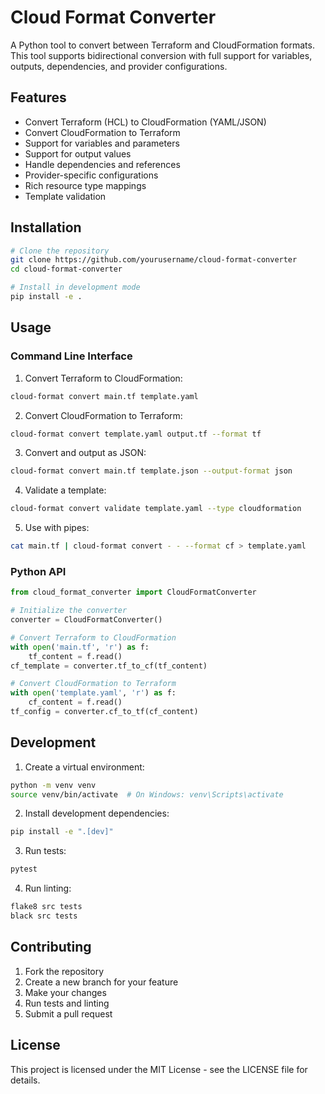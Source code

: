 # Cloud Format Converter

A Python tool to convert between Terraform and CloudFormation formats. This tool supports bidirectional conversion with full support for variables, outputs, dependencies, and provider configurations.

## Features

- Convert Terraform (HCL) to CloudFormation (YAML/JSON)
- Convert CloudFormation to Terraform
- Support for variables and parameters
- Support for output values
- Handle dependencies and references
- Provider-specific configurations
- Rich resource type mappings
- Template validation

## Installation

```bash
# Clone the repository
git clone https://github.com/yourusername/cloud-format-converter
cd cloud-format-converter

# Install in development mode
pip install -e .
```

## Usage

### Command Line Interface

1. Convert Terraform to CloudFormation:
```bash
cloud-format convert main.tf template.yaml
```

2. Convert CloudFormation to Terraform:
```bash
cloud-format convert template.yaml output.tf --format tf
```

3. Convert and output as JSON:
```bash
cloud-format convert main.tf template.json --output-format json
```

4. Validate a template:
```bash
cloud-format convert validate template.yaml --type cloudformation
```

5. Use with pipes:
```bash
cat main.tf | cloud-format convert - - --format cf > template.yaml
```

### Python API

```python
from cloud_format_converter import CloudFormatConverter

# Initialize the converter
converter = CloudFormatConverter()

# Convert Terraform to CloudFormation
with open('main.tf', 'r') as f:
    tf_content = f.read()
cf_template = converter.tf_to_cf(tf_content)

# Convert CloudFormation to Terraform
with open('template.yaml', 'r') as f:
    cf_content = f.read()
tf_config = converter.cf_to_tf(cf_content)
```

## Development

1. Create a virtual environment:
```bash
python -m venv venv
source venv/bin/activate  # On Windows: venv\Scripts\activate
```

2. Install development dependencies:
```bash
pip install -e ".[dev]"
```

3. Run tests:
```bash
pytest
```

4. Run linting:
```bash
flake8 src tests
black src tests
```

## Contributing

1. Fork the repository
2. Create a new branch for your feature
3. Make your changes
4. Run tests and linting
5. Submit a pull request

## License

This project is licensed under the MIT License - see the LICENSE file for details.
